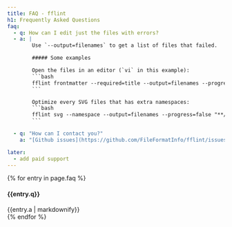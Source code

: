 ```yaml
---
title: FAQ - fflint
h1: Frequently Asked Questions
faq:
  - q: How can I edit just the files with errors?
  - a: |
        Use `--output=filenames` to get a list of files that failed.

        ##### Some examples

        Open the files in an editor (`vi` in this example):
        ```bash
        fflint frontmatter --required=title --output=filenames --progress=false "./docs/**/*.md" | xargs vi
        ```

        Optimize every SVG files that has extra namespaces:
        ```bash
        fflint svg --namespace --output=filenames --progress=false "**/*.svg" | xargs svgo
        ```

  - q: "How can I contact you?"
    a: "[Github issues](https://github.com/FileFormatInfo/fflint/issues)"

later:
  - add paid support
---
```


{% for entry in page.faq %}
<h4>{{entry.q}}</h4>
<div class="ms-3 mb-3">{{entry.a | markdownify}}</div>
{% endfor %}

